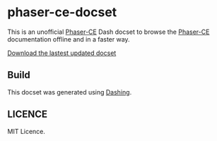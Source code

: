 # phaser-ce-docset

This is an unofficial [Phaser-CE](https://github.com/phaserjs/phaser-ce) Dash docset to browse the [Phaser-CE](https://github.com/phaserjs/phaser-ce) documentation offline and in a faster way.

[Download the lastest updated docset](https://github.com/artbit/phaser-ce-docset/releases)

## Build

This docset was generated using [Dashing](https://github.com/technosophos/dashing).

## LICENCE

MIT Licence.

